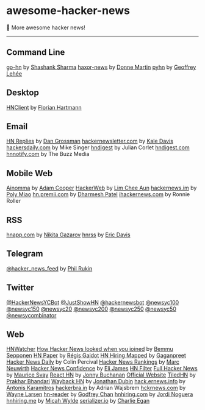 
# awesome-hacker-news
:newspaper: More awesome hacker news!

---

## Command Line

[go-hn](https://gitlab.com/shank/go-hn) by [Shashank Sharma](https://gitlab.com/u/shank)
[haxor-news](https://github.com/donnemartin/haxor-news) by [Donne Martin](https://github.com/donnemartin)
[pyhn](https://github.com/toxinu/pyhn) by [Geoffrey Lehée](https://github.com/toxinu)

## Desktop

[HNClient](https://florian.github.io/HNClient) by [Florian Hartmann](https://github.com/florian)

## Email

[HN Replies](http://www.hnreplies.com) by [Dan Grossman](https://github.com/dangrossman)
[hackernewsletter.com](http://www.hackernewsletter.com) by [Kale Davis](https://github.com/kale)
[hackersdaily.com](http://www.hackersdaily.com) by Mike Singer
[hndigest](http://hndigest.wordpress.com) by Julian Corlet
[hndigest.com](http://www.hndigest.com) 
[hnnotify.com](http://hnnotify.com) by The Buzz Media

## Mobile Web

[Ainomma](http://ainomma.azurewebsites.net/) by [Adam Cooper](https://github.com/adam7)
[HackerWeb](http://hackerwebapp.com/) by [Lim Chee Aun](https://github.com/cheeaun)
[hackernews.im](http://www.hackernews.im/) by [Poly Miao](https://github.com/polyrabbit/)
[hn.premii.com](http://hn.premii.com/) by [Dharmesh Patel](https://github.com/premii)
[ihackernews.com](http://ihackernews.com/) by Ronnie Roller

## RSS

[hnapp.com](http://hnapp.com) by [Nikita Gazarov](https://github.com/raquo)
[hnrss](https://edavis.github.io/hnrss) by [Eric Davis](https://github.com/edavis)

## Telegram

[@hacker_news_feed](https://telegram.me/hacker_news_feed) by [Phil Rukin](https://github.com/phil-r)

## Twitter

[@HackerNewsYCBot](https://twitter.com/HackerNewsYCBot) 
[@JustShowHN](https://twitter.com/JustShowHN) 
[@hackernewsbot](https://twitter.com/hackernewsbot) 
[@newsyc100](https://twitter.com/newsyc100) 
[@newsyc150](https://twitter.com/newsyc150) 
[@newsyc20](https://twitter.com/newsyc20) 
[@newsyc200](https://twitter.com/newsyc200) 
[@newsyc250](https://twitter.com/newsyc250) 
[@newsyc50](https://twitter.com/newsyc50) 
[@newsycombinator](https://twitter.com/newsycombinator) 

## Web

[HNWatcher](https://www.hnwatcher.com/) 
[How Hacker News looked when you joined](http://bemmu.github.io/hncakeday/) by [Bemmu Sepponen](https://github.com/bemmu)
[HN Paper](http://hnpaper.forge.partlab.io/) by [Régis Gaidot](https://github.com/rgaidot)
[HN Hiring Mapped](http://gaganpreet.github.io/hn-hiring-mapped/src/web/) by [Gaganpreet](https://github.com/gaganpreet)
[Hacker News Daily](http://www.daemonology.net/hn-daily) by Colin Percival
[Hacker News Rankings](http://hnrankings.info/) by [Marc Neuwirth](https://github.com/marcneuwirth)
[Hacker News Confidence](http://hn.elijames.org/) by [Eli James](https://github.com/ejamesc)
[HN Filter](http://hn-filter.appspot.com/) 
[Full Hacker News](http://www.fullhn.com/) by [Maurice Svay](https://github.com/mauricesvay)
[React HN](http://insin.github.io/react-hn/) by [Jonny Buchanan](https://github.com/insin)
[Official Website](https://news.ycombinator.com) 
[TiledHN](http://www.tiledhn.com/) by [Prakhar Bhandari](https://github.com/pbjr23)
[Wayback HN](http://www.waybackhn.com/) by [Jonathan Dubin](https://github.com/jondubin)
[hack.ernews.info](http://hack.ernews.info) by [Antonis Karamitros](https://github.com/AntouanK)
[hackerbra.in](http://hackerbra.in) by Adrian Wajsbrem
[hckrnews.com](http://hckrnews.com) by [Wayne Larsen](https://github.com/wvl)
[hn-reader](http://chancancode.github.io/hn-reader) by [Godfrey Chan](https://github.com/chancancode)
[hnhiring.com](http://hnhiring.com/) by [Jordi Noguera](https://github.com/jordinl)
[hnhiring.me](http://hnhiring.me/) by [Micah Wylde](https://github.com/mwylde)
[serializer.io](http://www.serializer.io) by [Charlie Egan](https://github.com/charlieegan3)
